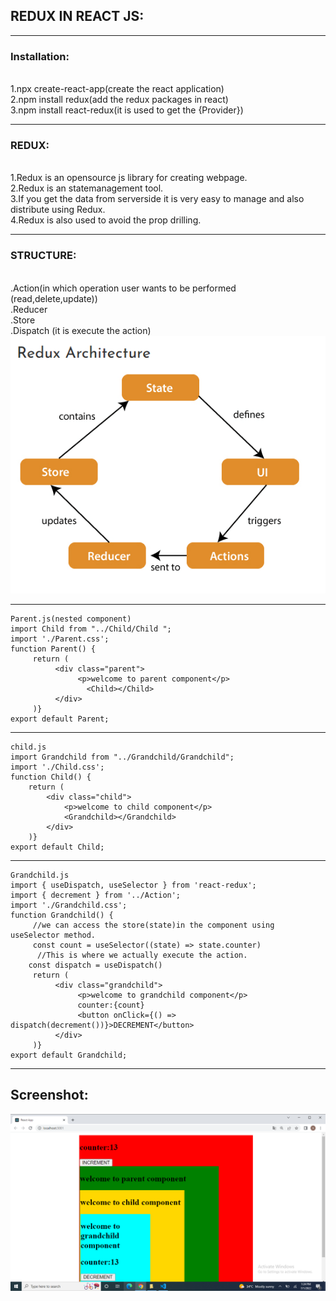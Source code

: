 <h2>REDUX IN REACT JS:</h2>
<hr>
<h3>Installation:</h3><br>
1.npx create-react-app(create the react application)<br>
2.npm install redux(add the redux packages in react)<br>
3.npm install react-redux(it is used to get the {Provider})<br>
<hr>
<h3>REDUX:</h3><br>
1.Redux is an opensource js library for creating webpage.<br>
2.Redux is an statemanagement tool.<br>
3.If you get the data from serverside it is very easy to manage and also distribute using Redux.<br>
4.Redux is also used to avoid the prop drilling.<br>
<hr>
<h3>STRUCTURE:</h3><br>
.Action(in which operation user wants to be performed (read,delete,update))<br>
.Reducer<br>
.Store<br>
.Dispatch (it is execute the action)<br>
<img src="./Screenshot/img.png ">
 <hr>

```
Parent.js(nested component)
import Child from "../Child/Child ";
import './Parent.css';
function Parent() {
     return (
          <div class="parent">
               <p>welcome to parent component</p>
                 <Child></Child>
          </div>
     )}
export default Parent;

```
<hr>

```
child.js
import Grandchild from "../Grandchild/Grandchild";
import './Child.css';
function Child() {
    return (
        <div class="child">
            <p>welcome to child component</p>
            <Grandchild></Grandchild>
        </div>
    )}
export default Child;

```
<hr>

```
Grandchild.js
import { useDispatch, useSelector } from 'react-redux';
import { decrement } from '../Action';
import './Grandchild.css';
function Grandchild() {
     //we can access the store(state)in the component using useSelector method.
     const count = useSelector((state) => state.counter)
      //This is where we actually execute the action.
    const dispatch = useDispatch()
     return (
          <div class="grandchild">
               <p>welcome to grandchild component</p>
               counter:{count}
               <button onClick={() => dispatch(decrement())}>DECREMENT</button>
          </div>
     )}
export default Grandchild;

```
<hr>
<h2>Screenshot:</h2>
<img src="./Screenshot/Capture.png">